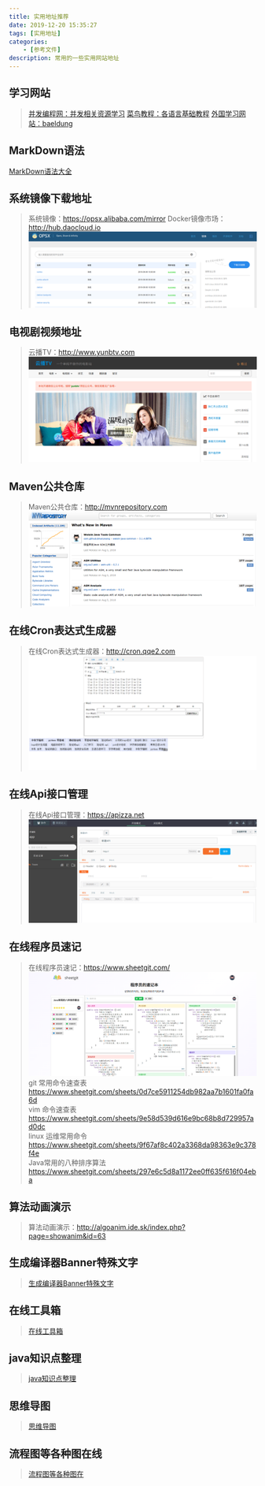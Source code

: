 ```yaml
---
title: 实用地址推荐
date: 2019-12-20 15:35:27
tags: [实用地址]
categories: 
    - [参考文件]
description: 常用的一些实用网站地址
---
```

## 学习网站
>[并发编程网：并发相关资源学习](http://ifeve.com/)
>[菜鸟教程：各语言基础教程](https://www.runoob.com/)
>[外国学习网站：baeldung](https://www.baeldung.com)
## MarkDown语法
[MarkDown语法大全](https://www.jianshu.com/p/ebe52d2d468f)
## 系统镜像下载地址
>系统镜像：https://opsx.alibaba.com/mirror
>Docker镜像市场：http://hub.daocloud.io
![系统镜像](实用地址推荐/系统镜像.png)
## 电视剧视频地址
>云播TV：http://www.yunbtv.com
![云播TV](实用地址推荐/云播TV.png)
## Maven公共仓库
>Maven公共仓库：http://mvnrepository.com
![Maven公共仓库](实用地址推荐/maven仓库.png)
## 在线Cron表达式生成器
>在线Cron表达式生成器：http://cron.qqe2.com
![在线Cron表达式生成器](实用地址推荐/在线Cron表达式生成器.png)
## 在线Api接口管理
>在线Api接口管理：https://apizza.net
![在线Api接口管理](实用地址推荐/api接口在线管理.png)
## 在线程序员速记
>在线程序员速记：https://www.sheetgit.com/
![在线程序员速记](实用地址推荐/在线程序员速记.png)
>git 常用命令速查表
https://www.sheetgit.com/sheets/0d7ce5911254db982aa7b1601fa0fa6d<br/>
>vim 命令速查表
https://www.sheetgit.com/sheets/9e58d539d616e9bc68b8d729957ad0dc<br/>
>linux 运维常用命令
https://www.sheetgit.com/sheets/9f67af8c402a3368da98363e9c378f4e<br/>
>Java常用的八种排序算法
https://www.sheetgit.com/sheets/297e6c5d8a1172ee0ff635f616f04eba<br/>
## 算法动画演示
>算法动画演示：http://algoanim.ide.sk/index.php?page=showanim&id=63
## 生成编译器Banner特殊文字
>[生成编译器Banner特殊文字](http://patorjk.com/software/taag/#p=display&f=Graffiti&t=Qi%20Hai%20Yang%20!)
## 在线工具箱
>[在线工具箱](https://tool.lu/)
## java知识点整理
>[java知识点整理](https://snailclimb.gitee.io/javaguide)
## 思维导图
>[思维导图](https://mm.edrawsoft.cn)
## 流程图等各种图在线
>[流程图等各种图在](https://www.processon.com)

